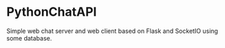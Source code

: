 # PythonChatAPI
Simple web chat server and web client based on Flask and SocketIO using some database.

